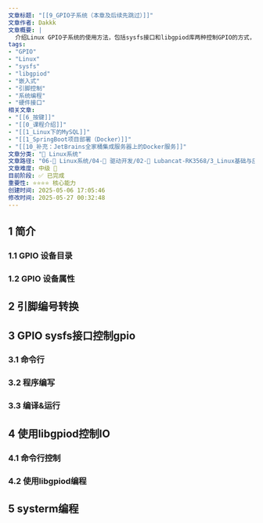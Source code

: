 ```yaml
---
文章标题: "[[9_GPIO子系统（本章及后续先跳过）]]" 
文章作者: Dakkk
文章概要: |
  介绍Linux GPIO子系统的使用方法，包括sysfs接口和libgpiod库两种控制GPIO的方式，涵盖命令行操作和编程实现
tags:
- "GPIO"
- "Linux"
- "sysfs"
- "libgpiod"
- "嵌入式"
- "引脚控制"
- "系统编程"
- "硬件接口"
相关文章:
- "[[6_按键]]"
- "[[0_课程介绍]]"
- "[[1_Linux下的MySQL]]"
- "[[1_SpringBoot项目部署（Docker）]]"
- "[[10_补充：JetBrains全家桶集成服务器上的Docker服务]]"
文章分类: "🐧 Linux系统"
文章路径: "06-🐧 Linux系统/04-🔌 驱动开发/02-💾 Lubancat-RK3568/3_Linux基础与应用开发实战/2_使用板卡开发C程序/9_GPIO子系统（本章及后续先跳过）.md"
文章难度: 中级 🌳
目前阶段: ✅ 已完成
重要性: ⭐⭐⭐⭐ 核心能力
创建时间: 2025-05-06 17:05:46
修改时间: 2025-05-27 00:32:48
---
```


## 1 简介

### 1.1 GPIO 设备目录

### 1.2 GPIO 设备属性
## 2 引脚编号转换

## 3 GPIO sysfs接口控制gpio

### 3.1 命令行

### 3.2 程序编写

### 3.3 编译&运行

## 4 使用libgpiod控制IO

### 4.1 命令行控制

### 4.2 使用libgpiod编程
## 5 systerm编程